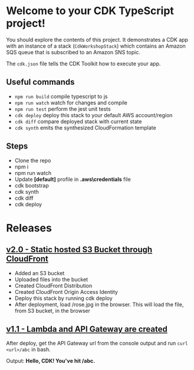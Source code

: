 # Welcome to your CDK TypeScript project!

You should explore the contents of this project. It demonstrates a CDK app with an instance of a stack (`CdkWorkshopStack`)
which contains an Amazon SQS queue that is subscribed to an Amazon SNS topic.

The `cdk.json` file tells the CDK Toolkit how to execute your app.

## Useful commands

 * `npm run build`   compile typescript to js
 * `npm run watch`   watch for changes and compile
 * `npm run test`    perform the jest unit tests
 * `cdk deploy`      deploy this stack to your default AWS account/region
 * `cdk diff`        compare deployed stack with current state
 * `cdk synth`       emits the synthesized CloudFormation template

## Steps

* Clone the repo
* npm i
* npm run watch
* Update **[default]** profile in **.aws\credentials** file
* cdk bootstrap
* cdk synth
* cdk diff
* cdk deploy

# Releases

## [v2.0 - Static hosted S3 Bucket through CloudFront](https://github.com/Ayyappu/cdk-workshop/releases/tag/v2.0)

- Added an S3 bucket
- Uploaded files into the bucket
- Created CloudFront Distribution
- Created CloudFront Origin Access Identity
- Deploy this stack by running cdk deploy
- After deployment, load <CloudFrontDomainName>/rose.jpg in the browser. This will load the file, from S3 bucket, in the browser

## [v1.1 - Lambda and API Gateway are created](https://github.com/Ayyappu/cdk-workshop/releases/tag/v1.1)

After deploy, get the API Gateway url from the console output and run `curl <url>/abc` in bash.

Output: **Hello, CDK! You've hit /abc.**
